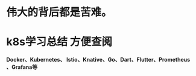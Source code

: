 # 伟大的背后都是苦难。

# k8s学习总结 方便查阅

**Docker、Kubernetes、 Istio、Knative、Go、Dart、Flutter、Prometheus 、Grafana等**

